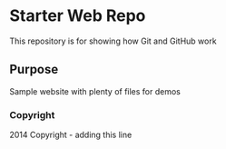 # Starter Web Repo

This repository is for showing how Git and GitHub work

## Purpose

Sample website with plenty of files for demos

### Copyright

2014 Copyright - adding this line